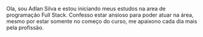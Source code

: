 Ola, sou Adlan Silva e estou iniciando meus estudos na area de programação Full Stack. 
Confesso estar ansioso para poder atuar na área, mesmo por estar somente no começo do curso, me apaixono cada dia mais pela profissão.
